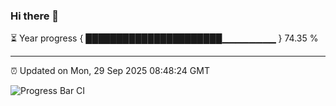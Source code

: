### Hi there 👋

⏳ Year progress { ██████████████████████▁▁▁▁▁▁▁▁ } 74.35 %

---

⏰ Updated on Mon, 29 Sep 2025 08:48:24 GMT

![Progress Bar CI](https://github.com/IshwaranRudhara/GIT-ACTION/workflows/Progress%20Bar%20CI/badge.svg)
